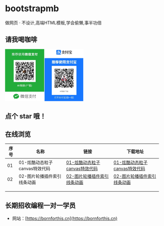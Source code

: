 # bootstrapmb
做网页 · 不设计,高端HTML模板,学会偷懒,事半功倍

## 请我喝咖啡

<img src="./README.assets/image-20221120111532262.png" alt="image-20221120111532262" style="zoom:25%;" />





## 点个 star 哦！



## 在线浏览

| 序号 | 名称                          | 链接                                                         | 下载地址                                                     |
| ---- | ----------------------------- | ------------------------------------------------------------ | ------------------------------------------------------------ |
| 01   | 01-炫酷动态粒子canvas特效代码 | [01-炫酷动态粒子canvas特效代码](https://github.aiyc.top/bootstrapmb/01-炫酷动态粒子canvas特效代码/demo) | [01-炫酷动态粒子canvas特效代码](https://github.aiyc.top/bootstrapmb/src/01-%E7%82%AB%E9%85%B7%E5%8A%A8%E6%80%81%E7%B2%92%E5%AD%90canvas%E7%89%B9%E6%95%88%E4%BB%A3%E7%A0%81.rar) |
| 02   | 02-图片轮播插件索引线条动画   | [02-图片轮播插件索引线条动画](https://github.aiyc.top/bootstrapmb/https://github.aiyc.top/bootstrapmb/02-图片轮播插件索引线条动画) | [02-图片轮播插件索引线条动画](https://github.aiyc.top/bootstrapmb/src/02-图片轮播插件索引线条动画.rar) |
|      |                               |                                                              |                                                              |
|      |                               |                                                              |                                                              |
|      |                               |                                                              |                                                              |

## 长期招收编程一对一学员

- 网站：[https://bornforthis.cn](https://bornforthis.cn)
